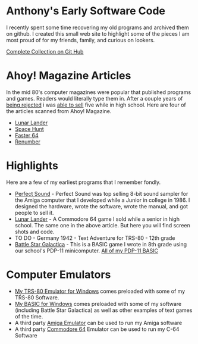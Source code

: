 # Anthony's Early Software Code
I recently spent some time recovering my old programs and archived them on github.  I created this small web site to highlight some of the pieces I am most proud of for my friends, family, and curious on lookers.

[Complete Collection on Git Hub](https://github.com/ajwood1965/anthony-code-history/#readme) 

# Ahoy! Magazine Articles
In the mid 80's computer magazines were popular that published programs and games.   Readers would literally type them in.  After a couple years of [being rejected](./scans/1981-7-20-creative-computing-tomb.jpg) i was [able to sell](./scans/1984-6-15-ahoy-composite.jpg) five while in high school. Here are four of the articles scanned from Ahoy! Magazine.

   - [Lunar Lander](./C64/lunar-lander/lunar-lander-ahoy-april-1984.pdf)
   - [Space Hunt](./C64/space-hunt/space-hunt-ahoy-april-1985.pdf)
   - [Faster 64](./C64/faster64/faster64-ahoy-april-1985.pdf)
   - [Renumber](./C64/renumber/renumber-ahoy-july-1984.pdf)

# Highlights
Here are a few of my earliest programs that I remember fondly.
   - [Perfect Sound](./amiga/perfect-sound/readme.md) - Perfect Sound was top selling 8-bit sound sampler for the Amiga computer that I developed while a Junior in college in 1986.  I designed the hardware, wrote the software, wrote the manual, and got people to sell it.
   - [Lunar Lander](./C64/lunar-lander/readme.md) - A Commodore 64 game I sold while a senior in high school.  The same one in the above article.  But here you will find screen shots and code.
   - TO DO - Germany 1942 - Text Adventure for TRS-80 - 12th grade
   - [Battle Star Galactica](./pdp-11/battlestar-galactica.jpg) - This is a BASIC game I wrote in 8th grade using our school's PDP-11 minicomputer. [All of my PDP-11 BASIC](./pdp-11/readme.md) 

# Computer Emulators
   - [My TRS-80 Emulator for Windows](./win/trs-80-emulator/AWSoftware.exe) comes preloaded with some of my TRS-80 Software.
   - [My BASIC for Windows](./win/basic-classics/Classic%20Basic%20Games%20v1_0.zip) comes preloaded with some of my software (including Battle Star Galactica) as well as other examples of text games of the time.
   - A third party [Amiga Emulator](./https://www.amigaforever.com/) can be used to run my Amiga software
   - A third party [Commodore 64](https://www.c64forever.com/) Emulator can be used to run my C-64 Software






